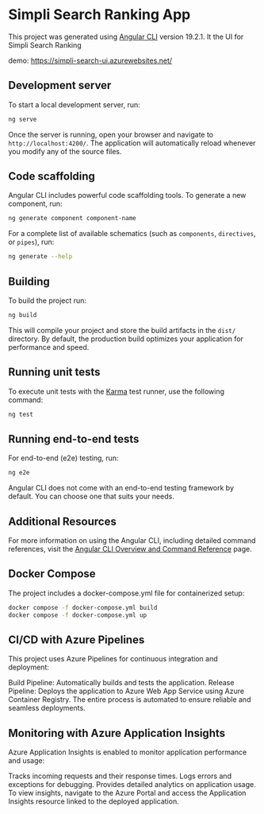 # Simpli Search Ranking App

This project was generated using [Angular CLI](https://github.com/angular/angular-cli) version 19.2.1.
It the UI for Simpli Search Ranking

demo: https://simpli-search-ui.azurewebsites.net/

## Development server

To start a local development server, run:

```bash
ng serve
```

Once the server is running, open your browser and navigate to `http://localhost:4200/`. The application will automatically reload whenever you modify any of the source files.

## Code scaffolding

Angular CLI includes powerful code scaffolding tools. To generate a new component, run:

```bash
ng generate component component-name
```

For a complete list of available schematics (such as `components`, `directives`, or `pipes`), run:

```bash
ng generate --help
```

## Building

To build the project run:

```bash
ng build
```

This will compile your project and store the build artifacts in the `dist/` directory. By default, the production build optimizes your application for performance and speed.

## Running unit tests

To execute unit tests with the [Karma](https://karma-runner.github.io) test runner, use the following command:

```bash
ng test
```

## Running end-to-end tests

For end-to-end (e2e) testing, run:

```bash
ng e2e
```

Angular CLI does not come with an end-to-end testing framework by default. You can choose one that suits your needs.

## Additional Resources

For more information on using the Angular CLI, including detailed command references, visit the [Angular CLI Overview and Command Reference](https://angular.dev/tools/cli) page.


## Docker Compose
The project includes a docker-compose.yml file for containerized setup:

```bash
docker compose -f docker-compose.yml build
docker compose -f docker-compose.yml up 
```

## CI/CD with Azure Pipelines
This project uses Azure Pipelines for continuous integration and deployment:

Build Pipeline: Automatically builds and tests the application.
Release Pipeline: Deploys the application to Azure Web App Service using Azure Container Registry.
The entire process is automated to ensure reliable and seamless deployments.

## Monitoring with Azure Application Insights
Azure Application Insights is enabled to monitor application performance and usage:

Tracks incoming requests and their response times.
Logs errors and exceptions for debugging.
Provides detailed analytics on application usage.
To view insights, navigate to the Azure Portal and access the Application Insights resource linked to the deployed application.
